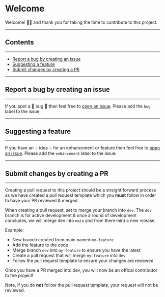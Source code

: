 # Welcome

Welcome! :tada::sparkles: and thank you for taking the time to contribute to this project.

---

## Contents

---

-   [Report a bug by creating an issue](#report-a-bug-by-creating-an-issue)
-   [Suggesting a feature](#suggesting-a-feature)
-   [Submit changes by creating a PR](#submit-changes-by-creating-a-pr)

---

## Report a bug by creating an issue

---

If you spot a :bug: bug :bug: then feel free to [open an issue](https://github.com/ajrsoftware/WPClothes2Order/issues). Please add the `bug` label to the issue.

---

## Suggesting a feature

---

If you have an :bulb: idea :bulb: for an enhancement or feature then feel free to [open an issue](https://github.com/ajrsoftware/WPClothes2Order/issues). Please add the `enhancement` label to the issue.

---

## Submit changes by creating a PR

---

Creating a pull request to this project should be a straight forward process as we have created a pull request template which you **must** follow in order to have your PR reviewed & merged.

When creating a pull request, set to merge your branch into `dev`. The `dev` branch is for active development & once a round of development concludes, we will merge dev into `main` and from there mint a new release.

Example:

-   New branch created from main named `my-feature`
-   Add the feature to the code
-   Merge branch `dev` into `my-feature` to ensure you have the latest
-   Create a pull request that will merge `my-feature` into `dev`
-   Follow the pull request template to ensure your changes are reviewed

Once you have a PR merged into dev, you will now be an offical contributor to the project!

Note, if you do **not** follow the pull request template, your request will not be reviewed.
